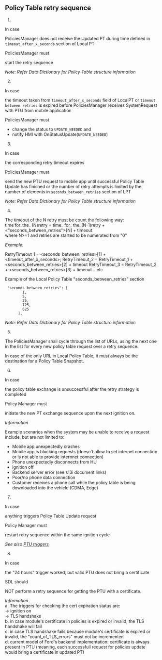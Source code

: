 ## Policy Table retry sequence

1. 
In case 

PoliciesManager does not receive the Updated PT during time defined in `timeout_after_x_seconds` section of Local PT 

PoliciesManager must

start the retry sequence

_Note: Refer Data Dictionary for Policy Table structure information_

2. 
In case 

the timeout taken from `timeout_after_x_seconds` field of LocalPT or `timeout between retries` is expired before PoliciesManager receives SystemRequest with PTU from mobile application

PoliciesManager must 
- change the status to `UPDATE_NEEDED` and 
- notify HMI with OnStatusUpdate(`UPDATE_NEEDED`) 

3. 
In case 

the corresponding retry timeout expires 

PoliciesManager must 

send the new PTU request to mobile app until successful Policy Table Update has finished or the number of retry attempts is limited by the number of elements in `seconds_between_retries` section of LPT

_Note: Refer Data Dictionary for Policy Table structure information_

4. 

The timeout of the N retry must be count the following way:  
time for_the_ (N)retry = time_ for_ the_(N-1)retry + <"seconds_between_retries">[N] + timeout  
where N>=1 and retries are started to be numerated from "0"

_Example:_

RetryTimeout_1 = <seconds_between_retries>[1] + <timeout_after_x_seconds>;
RetryTimeout_2 = RetryTimeout_1 + <seconds_between_retries>[2] + timeout
RetryTimeout_3 = RetryTimeout_2 + <seconds_between_retries>[3] + timeout
..
etc

Example of the Local Policy Table "seconds_between_retries" section

```
 "seconds_between_retries": [
        1,
        5,
        25,
        125,
        625
      ],
```

_Note: Refer Data Dictionary for Policy Table structure information_

5. 
The PoliciesManager shall cycle through the list of URLs, using the next one in the list for every new policy table request over a retry sequence.  

In case of the only URL in Local Policy Table, it must always be the destination for a Policy Table Snapshot.

6. 
In case 

the policy table exchange is unsuccessful after the retry strategy is completed

Policy Manager must 

initiate the new PT exchange sequence upon the next ignition on.

_Information_ 

Example scenarios when the system may be unable to receive a request include, but are not limited to:
- Mobile app unexpectedly crashes
- Mobile app is blocking requests (doesn't allow to set internet connection or is not able to provide internnet connection)
- Phone unexpectedly disconnects from HU
- Ignition off
- Backend server error (see s13i document links)
- Poor/no phone data connection
- Customer receives a phone call while the policy table is being downloaded into the vehicle (CDMA, Edge)

7. 
In case 

anything triggers Policy Table Update request

Policy Manager must 

restart retry sequence within the same ignition cycle 

_See also [PTU triggers]()_

8. 
In case 

the "24 hours" trigger worked, but valid PTU does not bring a certificate

SDL should 

NOT perform a retry sequence for getting the PTU with a certificate.

_Information_  
a. The triggers for checking the cert expiration status are:  
-> ignition on  
-> TLS handshake  
b. in case module's certificate in policies is expired or invalid, the TLS handshake will fail  
c. in case TLS handshake fails because module's certificate is expired or invalid, the "count_of_TLS_errors" must not be incremented  
d. current model of Ford's backend implementation: certificate is always present in PTU (meaning, each successfull request for policies update would bring a certificate in updated PT)

